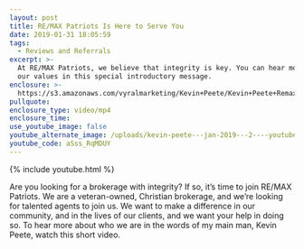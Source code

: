 ```yaml
---
layout: post
title: RE/MAX Patriots Is Here to Serve You
date: 2019-01-31 18:05:59
tags:
  - Reviews and Referrals
excerpt: >-
  At RE/MAX Patriots, we believe that integrity is key. You can hear more about
  our values in this special introductory message.
enclosure: >-
  https://s3.amazonaws.com/vyralmarketing/Kevin+Peete/Kevin+Peete+Remax+Patriots+_+KJ+Welcome.mp4
pullquote:
enclosure_type: video/mp4
enclosure_time:
use_youtube_image: false
youtube_alternate_image: /uploads/kevin-peete---jan-2019---2----youtube.jpg
youtube_code: aSss_RqMDUY
---
```


{% include youtube.html %}

Are you looking for a brokerage with integrity? If so, it’s time to join RE/MAX Patriots. We are a veteran-owned, Christian brokerage, and we’re looking for talented agents to join us. We want to make a difference in our community, and in the lives of our clients, and we want your help in doing so. To hear more about who we are in the words of my main man, Kevin Peete, watch this short video.&nbsp;